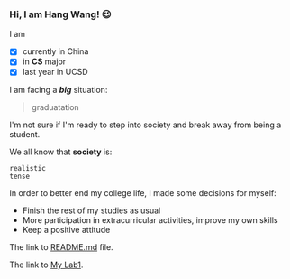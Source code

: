 ### Hi, I am Hang Wang! :wink:



I am
- [X] currently in China
- [X] in **CS** major
- [X] last year in UCSD

I am facing a ***big*** situation:
> graduatation

I'm not sure if I'm ready to step into society and break away from being a student.

We all know that **society** is:
```
realistic
tense
```
In order to better end my college life, I made some decisions for myself:
- Finish the rest of my studies as usual
- More participation in extracurricular activities, improve my own skills
- Keep a positive attitude

The link to [README.md](./README.md) file.

The link to [My Lab1](https://github.com/ericwang994/CSE110Lab1).
